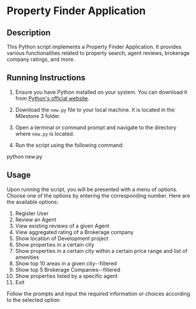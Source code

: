 # Property Finder Application

## Description

This Python script implements a Property Finder Application. It provides various functionalities related to property search, agent reviews, brokerage company ratings, and more.

## Running Instructions

1. Ensure you have Python installed on your system. You can download it from [Python's official website](https://www.python.org/downloads/).

2. Download the `new.py` file to your local machine. It is located in the Milestone 3 folder.

3. Open a terminal or command prompt and navigate to the directory where `new.py` is located.

4. Run the script using the following command:

python new.py


## Usage

Upon running the script, you will be presented with a menu of options. Choose one of the options by entering the corresponding number. Here are the available options:

1. Register User
2. Review an Agent
3. View existing reviews of a given Agent
4. View aggregated rating of a Brokerage company
5. Show location of Development project
6. Show properties in a certain city
7. Show properties in a certain city within a certain price range and list of amenities
8. Show top 10 areas in a given city--filtered
9. Show top 5 Brokerage Companies--filtered
10. Show properties listed by a specific agent
11. Exit

Follow the prompts and input the required information or choices according to the selected option
